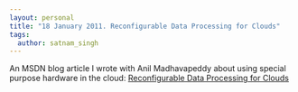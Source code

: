 ```yaml
---
layout: personal
title: "18 January 2011. Reconfigurable Data Processing for Clouds"
tags:
  author: satnam_singh
---
```

An MSDN blog article I wrote with Anil Madhavapeddy about using special purpose hardware in the cloud: [Reconfigurable Data Processing for Clouds](https://web.archive.org/web/20120115183204/http://blogs.msdn.com/b/satnam_singh/archive/2011/01/18/reconfigurable-data-processing-for-clouds.aspx)